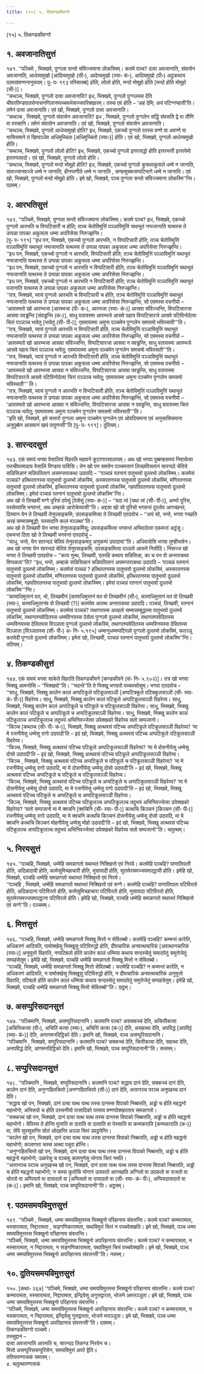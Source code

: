 ```yaml
---
title: (१५) ५. तिकण्डकीवग्गो

---
```

(१५) ५. तिकण्डकीवग्गो  


## १. अवजानातिसुत्तं

१४१. ‘‘पञ्चिमे , भिक्खवे, पुग्गला सन्तो संविज्जमाना लोकस्मिम्। कतमे पञ्च? दत्वा अवजानाति, संवासेन अवजानाति, आधेय्यमुखो [आदिय्यमुखो (सी॰), आदेय्यमुखो (स्या॰ कं॰), आदियमुखो (पी॰) अट्ठकथाय पठमसंवण्णनानुरूपम्। पु॰ प॰ १९३ पस्सितब्बं] होति, लोलो होति, मन्दो मोमूहो होति [मन्दो होति मोमूहो (सी॰)]।  
‘‘कथञ्च, भिक्खवे, पुग्गलो दत्वा अवजानाति? इध, भिक्खवे, पुग्गलो पुग्गलस्स देति चीवरपिण्डपातसेनासनगिलानप्पच्चयभेसज्जपरिक्खारम्। तस्स एवं होति – ‘अहं देमि; अयं पटिग्गण्हाती’ति। तमेनं दत्वा अवजानाति। एवं खो, भिक्खवे, पुग्गलो दत्वा अवजानाति।  
‘‘कथञ्च , भिक्खवे, पुग्गलो संवासेन अवजानाति? इध , भिक्खवे, पुग्गलो पुग्गलेन सद्धिं संवसति द्वे वा तीणि वा वस्सानि। तमेनं संवासेन अवजानाति। एवं खो, भिक्खवे, पुग्गलो संवासेन अवजानाति।  
‘‘कथञ्च, भिक्खवे, पुग्गलो आधेय्यमुखो होति? इध, भिक्खवे, एकच्चो पुग्गलो परस्स वण्णे वा अवण्णे वा भासियमाने तं खिप्पञ्ञेव अधिमुच्चिता [अधिमुच्चितो (स्या॰)] होति। एवं खो, भिक्खवे, पुग्गलो आधेय्यमुखो होति।  
‘‘कथञ्च, भिक्खवे, पुग्गलो लोलो होति? इध, भिक्खवे, एकच्चो पुग्गलो इत्तरसद्धो होति इत्तरभत्ती इत्तरपेमो इत्तरप्पसादो। एवं खो, भिक्खवे, पुग्गलो लोलो होति।  
‘‘कथञ्च, भिक्खवे, पुग्गलो मन्दो मोमूहो होति? इध, भिक्खवे, एकच्चो पुग्गलो कुसलाकुसले धम्मे न जानाति, सावज्जानवज्जे धम्मे न जानाति, हीनप्पणीते धम्मे न जानाति , कण्हसुक्कसप्पटिभागे धम्मे न जानाति। एवं खो, भिक्खवे, पुग्गलो मन्दो मोमूहो होति। इमे खो, भिक्खवे, पञ्च पुग्गला सन्तो संविज्जमाना लोकस्मि’’न्ति। पठमम्।  


## २. आरभतिसुत्तं

१४२. ‘‘पञ्चिमे, भिक्खवे, पुग्गला सन्तो संविज्जमाना लोकस्मिम्। कतमे पञ्च? इध, भिक्खवे, एकच्चो पुग्गलो आरभति च विप्पटिसारी च होति; तञ्च चेतोविमुत्तिं पञ्ञाविमुत्तिं यथाभूतं नप्पजानाति यत्थस्स ते उप्पन्ना पापका अकुसला धम्मा अपरिसेसा निरुज्झन्ति।  
[पु॰ प॰ १९१] ‘‘इध पन, भिक्खवे, एकच्चो पुग्गलो आरभति, न विप्पटिसारी होति; तञ्च चेतोविमुत्तिं पञ्ञाविमुत्तिं यथाभूतं नप्पजानाति यत्थस्स ते उप्पन्ना पापका अकुसला धम्मा अपरिसेसा निरुज्झन्ति।  
‘‘इध पन, भिक्खवे, एकच्चो पुग्गलो न आरभति, विप्पटिसारी होति; तञ्च चेतोविमुत्तिं पञ्ञाविमुत्तिं यथाभूतं नप्पजानाति यत्थस्स ते उप्पन्ना पापका अकुसला धम्मा अपरिसेसा निरुज्झन्ति।  
‘‘इध पन, भिक्खवे, एकच्चो पुग्गलो न आरभति न विप्पटिसारी होति; तञ्च चेतोविमुत्तिं पञ्ञाविमुत्तिं यथाभूतं नप्पजानाति यत्थस्स ते उप्पन्ना पापका अकुसला धम्मा अपरिसेसा निरुज्झन्ति।  
‘‘इध पन, भिक्खवे, एकच्चो पुग्गलो न आरभति न विप्पटिसारी होति; तञ्च चेतोविमुत्तिं पञ्ञाविमुत्तिं यथाभूतं पजानाति यत्थस्स ते उप्पन्ना पापका अकुसला धम्मा अपरिसेसा निरुज्झन्ति।  
‘‘तत्र, भिक्खवे, य्वायं पुग्गलो आरभति च विप्पटिसारी च होति, तञ्च चेतोविमुत्तिं पञ्ञाविमुत्तिं यथाभूतं नप्पजानाति यत्थस्स ते उप्पन्ना पापका अकुसला धम्मा अपरिसेसा निरुज्झन्ति, सो एवमस्स वचनीयो – ‘आयस्मतो खो आरम्भजा [आरब्भजा (पी॰ क॰), आरभजा (स्या॰ कं॰)] आसवा संविज्जन्ति, विप्पटिसारजा आसवा पवड्ढन्ति [संवड्ढन्ति (क॰)], साधु वतायस्मा आरम्भजे आसवे पहाय विप्पटिसारजे आसवे पटिविनोदेत्वा चित्तं पञ्ञञ्च भावेतु [भावेतुं (सी॰ पी॰)]; एवमायस्मा अमुना पञ्चमेन पुग्गलेन समसमो भविस्सती’’’ति।  
‘‘तत्र, भिक्खवे, य्वायं पुग्गलो आरभति न विप्पटिसारी होति, तञ्च चेतोविमुत्तिं पञ्ञाविमुत्तिं यथाभूतं नप्पजानाति यत्थस्स ते उप्पन्ना पापका अकुसला धम्मा अपरिसेसा निरुज्झन्ति, सो एवमस्स वचनीयो – ‘आयस्मतो खो आरम्भजा आसवा संविज्जन्ति, विप्पटिसारजा आसवा न पवड्ढन्ति, साधु वतायस्मा आरम्भजे आसवे पहाय चित्तं पञ्ञञ्च भावेतु; एवमायस्मा अमुना पञ्चमेन पुग्गलेन समसमो भविस्सती’’’ति।  
‘‘तत्र, भिक्खवे, य्वायं पुग्गलो न आरभति विप्पटिसारी होति, तञ्च चेतोविमुत्तिं पञ्ञाविमुत्तिं यथाभूतं नप्पजानाति यत्थस्स ते उप्पन्ना पापका अकुसला धम्मा अपरिसेसा निरुज्झन्ति, सो एवमस्स वचनीयो – ‘आयस्मतो खो आरम्भजा आसवा न संविज्जन्ति, विप्पटिसारजा आसवा पवड्ढन्ति, साधु वतायस्मा विप्पटिसारजे आसवे पटिविनोदेत्वा चित्तं पञ्ञञ्च भावेतु; एवमायस्मा अमुना पञ्चमेन पुग्गलेन समसमो भविस्सती’’’ ति।  
‘‘तत्र, भिक्खवे, य्वायं पुग्गलो न आरभति न विप्पटिसारी होति, तञ्च चेतोविमुत्तिं पञ्ञाविमुत्तिं यथाभूतं नप्पजानाति यत्थस्स ते उप्पन्ना पापका अकुसला धम्मा अपरिसेसा निरुज्झन्ति, सो एवमस्स वचनीयो – ‘आयस्मतो खो आरम्भजा आसवा न संविज्जन्ति, विप्पटिसारजा आसवा न पवड्ढन्ति, साधु वतायस्मा चित्तं पञ्ञञ्च भावेतु; एवमायस्मा अमुना पञ्चमेन पुग्गलेन समसमो भविस्सती’’’ति।  
‘‘इति खो, भिक्खवे, इमे चत्तारो पुग्गला अमुना पञ्चमेन पुग्गलेन एवं ओवदियमाना एवं अनुसासियमाना अनुपुब्बेन आसवानं खयं पापुणन्ती’’ति [पु॰ प॰ १९१]। दुतियम्।  


## ३. सारन्ददसुत्तं

१४३. एकं समयं भगवा वेसालियं विहरति महावने कूटागारसालायम्। अथ खो भगवा पुब्बण्हसमयं निवासेत्वा पत्तचीवरमादाय वेसालिं पिण्डाय पाविसि। तेन खो पन समयेन पञ्चमत्तानं लिच्छविसतानं सारन्ददे चेतिये सन्निसिन्नानं सन्निपतितानं अयमन्तराकथा उदपादि – ‘‘पञ्चन्नं रतनानं पातुभावो दुल्लभो लोकस्मिम्। कतमेसं पञ्चन्नं? हत्थिरतनस्स पातुभावो दुल्लभो लोकस्मिं, अस्सरतनस्स पातुभावो दुल्लभो लोकस्मिं, मणिरतनस्स पातुभावो दुल्लभो लोकस्मिं, इत्थिरतनस्स पातुभावो दुल्लभो लोकस्मिं, गहपतिरतनस्स पातुभावो दुल्लभो लोकस्मिम्। इमेसं पञ्चन्नं रतनानं पातुभावो दुल्लभो लोकस्मि’’न्ति।  
अथ खो ते लिच्छवी मग्गे पुरिसं ठपेसुं [पेसेसुं (स्या॰ क॰)] – ‘‘यदा त्वं [यथा त्वं (सी॰ पी॰)], अम्भो पुरिस, पस्सेय्यासि भगवन्तं, अथ अम्हाकं आरोचेय्यासी’’ति। अद्दसा खो सो पुरिसो भगवन्तं दूरतोव आगच्छन्तं; दिस्वान येन ते लिच्छवी तेनुपसङ्कमि; उपसङ्कमित्वा ते लिच्छवी एतदवोच – ‘‘अयं सो, भन्ते, भगवा गच्छति अरहं सम्मासम्बुद्धो; यस्सदानि कालं मञ्ञथा’’ति।  
अथ खो ते लिच्छवी येन भगवा तेनुपसङ्कमिंसु; उपसङ्कमित्वा भगवन्तं अभिवादेत्वा एकमन्तं अट्ठंसु। एकमन्तं ठिता खो ते लिच्छवी भगवन्तं एतदवोचुं –  
‘‘साधु, भन्ते, येन सारन्ददं चेतियं तेनुपसङ्कमतु अनुकम्पं उपादाया’’ति। अधिवासेसि भगवा तुण्हीभावेन। अथ खो भगवा येन सारन्ददं चेतियं तेनुपसङ्कमि; उपसङ्कमित्वा पञ्ञत्ते आसने निसीदि। निसज्ज खो भगवा ते लिच्छवी एतदवोच – ‘‘काय नुत्थ, लिच्छवी, एतरहि कथाय सन्निसिन्ना, का च पन वो अन्तराकथा विप्पकता’’ति? ‘‘इध, भन्ते, अम्हाकं सन्निसिन्नानं सन्निपतितानं अयमन्तराकथा उदपादि – ‘पञ्चन्नं रतनानं पातुभावो दुल्लभो लोकस्मिम्। कतमेसं पञ्चन्नं ? हत्थिरतनस्स पातुभावो दुल्लभो लोकस्मिं, अस्सरतनस्स पातुभावो दुल्लभो लोकस्मिं, मणिरतनस्स पातुभावो दुल्लभो लोकस्मिं, इत्थिरतनस्स पातुभावो दुल्लभो लोकस्मिं, गहपतिरतनस्स पातुभावो दुल्लभो लोकस्मिम्। इमेसं पञ्चन्नं रतनानं पातुभावो दुल्लभो लोकस्मि’’’न्ति।  
‘‘कामाधिमुत्तानं वत, भो, लिच्छवीनं [कामाधिमुत्तानं वत वो लिच्छवीनं (सी॰), कामाधिमुत्तानं वत वो लिच्छवी (स्या॰), कामाधिमुत्तानंव वो लिच्छवी (?)] कामंयेव आरब्भ अन्तराकथा उदपादि। पञ्चन्नं, लिच्छवी, रतनानं पातुभावो दुल्लभो लोकस्मिम्। कतमेसं पञ्चन्नं? तथागतस्स अरहतो सम्मासम्बुद्धस्स पातुभावो दुल्लभो लोकस्मिं, तथागतप्पवेदितस्स धम्मविनयस्स देसेता पुग्गलो दुल्लभो लोकस्मिं, तथागतप्पवेदितस्स धम्मविनयस्स देसितस्स विञ्ञाता पुग्गलो दुल्लभो लोकस्मिं, तथागतप्पवेदितस्स धम्मविनयस्स देसितस्स विञ्ञाता [विञ्ञातस्स (सी॰ पी॰) अ॰ नि॰ ५.१९५] धम्मानुधम्मप्पटिपन्नो पुग्गलो दुल्लभो लोकस्मिं, कतञ्ञू कतवेदी पुग्गलो दुल्लभो लोकस्मिम्। इमेसं खो, लिच्छवी, पञ्चन्नं रतनानं पातुभावो दुल्लभो लोकस्मि’’न्ति। ततियम्।  


## ४. तिकण्डकीसुत्तं

१४४. एकं समयं भगवा साकेते विहरति तिकण्डकीवने [कण्डकीवने (सं॰ नि॰ ५.९०२)]। तत्र खो भगवा भिक्खू आमन्तेसि – ‘‘भिक्खवो’’ति। ‘‘भदन्ते’’ति ते भिक्खू भगवतो पच्चस्सोसुम्। भगवा एतदवोच –  
‘‘साधु, भिक्खवे, भिक्खु कालेन कालं अप्पटिकूले पटिकूलसञ्ञी [अप्पटिक्कूले पटिक्कूलसञ्ञी (सी॰ स्या॰ कं॰ पी॰)] विहरेय्य। साधु, भिक्खवे, भिक्खु कालेन कालं पटिकूले अप्पटिकूलसञ्ञी विहरेय्य। साधु, भिक्खवे, भिक्खु कालेन कालं अप्पटिकूले च पटिकूले च पटिकूलसञ्ञी विहरेय्य। साधु, भिक्खवे, भिक्खु कालेन कालं पटिकूले च अप्पटिकूले च अप्पटिकूलसञ्ञी विहरेय्य। साधु, भिक्खवे, भिक्खु कालेन कालं पटिकूलञ्च अप्पटिकूलञ्च तदुभयं अभिनिवज्जेत्वा उपेक्खको विहरेय्य सतो सम्पजानो।  
‘‘किञ्च [कथञ्च (सी॰ पी॰ क॰)], भिक्खवे, भिक्खु अत्थवसं पटिच्च अप्पटिकूले पटिकूलसञ्ञी विहरेय्य? ‘मा मे रजनीयेसु धम्मेसु रागो उदपादी’ति – इदं खो, भिक्खवे, भिक्खु अत्थवसं पटिच्च अप्पटिकूले पटिकूलसञ्ञी विहरेय्य।  
‘‘किञ्च, भिक्खवे, भिक्खु अत्थवसं पटिच्च पटिकूले अप्पटिकूलसञ्ञी विहरेय्य? ‘मा मे दोसनीयेसु धम्मेसु दोसो उदपादी’ति – इदं खो, भिक्खवे, भिक्खु अत्थवसं पटिच्च पटिकूले अप्पटिकूलसञ्ञी विहरेय्य।  
‘‘किञ्च , भिक्खवे, भिक्खु अत्थवसं पटिच्च अप्पटिकूले च पटिकूले च पटिकूलसञ्ञी विहरेय्य? ‘मा मे रजनीयेसु धम्मेसु रागो उदपादि, मा मे दोसनीयेसु धम्मेसु दोसो उदपादी’ति – इदं खो, भिक्खवे, भिक्खु अत्थवसं पटिच्च अप्पटिकूले च पटिकूले च पटिकूलसञ्ञी विहरेय्य।  
‘‘किञ्च, भिक्खवे, भिक्खु अत्थवसं पटिच्च पटिकूले च अप्पटिकूले च अप्पटिकूलसञ्ञी विहरेय्य? ‘मा मे दोसनीयेसु धम्मेसु दोसो उदपादि, मा मे रजनीयेसु धम्मेसु रागो उदपादी’ति – इदं खो, भिक्खवे, भिक्खु अत्थवसं पटिच्च पटिकूले च अप्पटिकूले च अप्पटिकूलसञ्ञी विहरेय्य।  
‘‘किञ्च, भिक्खवे, भिक्खु अत्थवसं पटिच्च पटिकूलञ्च अप्पटिकूलञ्च तदुभयं अभिनिवज्जेत्वा उपेक्खको विहरेय्य? ‘सतो सम्पजानो मा मे क्वचनि [क्वचिनि (सी॰ स्या॰ पी॰)] कत्थचि किञ्चनं [किञ्चन (सी॰ पी॰)] रजनीयेसु धम्मेसु रागो उदपादि, मा मे क्वचनि कत्थचि किञ्चनं दोसनीयेसु धम्मेसु दोसो उदपादि, मा मे क्वचनि कत्थचि किञ्चनं मोहनीयेसु धम्मेसु मोहो उदपादी’ति – इदं खो, भिक्खवे, भिक्खु अत्थवसं पटिच्च पटिकूलञ्च अप्पटिकूलञ्च तदुभयं अभिनिवज्जेत्वा उपेक्खको विहरेय्य सतो सम्पजानो’’ति। चतुत्थम्।  


## ५. निरयसुत्तं

१४५. ‘‘पञ्चहि, भिक्खवे, धम्मेहि समन्नागतो यथाभतं निक्खित्तो एवं निरये। कतमेहि पञ्चहि? पाणातिपाती होति, अदिन्नादायी होति, कामेसुमिच्छाचारी होति, मुसावादी होति, सुरामेरयमज्जपमादट्ठायी होति। इमेहि खो, भिक्खवे, पञ्चहि धम्मेहि समन्नागतो यथाभतं निक्खित्तो एवं निरये।  
‘‘पञ्चहि , भिक्खवे, धम्मेहि समन्नागतो यथाभतं निक्खित्तो एवं सग्गे। कतमेहि पञ्चहि? पाणातिपाता पटिविरतो होति, अदिन्नादाना पटिविरतो होति, कामेसुमिच्छाचारा पटिविरतो होति, मुसावादा पटिविरतो होति, सुरामेरयमज्जपमादट्ठाना पटिविरतो होति। इमेहि खो, भिक्खवे, पञ्चहि धम्मेहि समन्नागतो यथाभतं निक्खित्तो एवं सग्गे’’ति। पञ्चमम्।  


## ६. मित्तसुत्तं

१४६. ‘‘पञ्चहि, भिक्खवे, धम्मेहि समन्नागतो भिक्खु मित्तो न सेवितब्बो। कतमेहि पञ्चहि? कम्मन्तं कारेति, अधिकरणं आदियति, पामोक्खेसु भिक्खूसु पटिविरुद्धो होति, दीघचारिकं अनवत्थचारिकं [अवत्थानचारिकं (स्या॰)] अनुयुत्तो विहरति, नप्पटिबलो होति कालेन कालं धम्मिया कथाय सन्दस्सेतुं समादपेतुं समुत्तेजेतुं सम्पहंसेतुम्। इमेहि खो, भिक्खवे, पञ्चहि धम्मेहि समन्नागतो भिक्खु मित्तो न सेवितब्बो।  
‘‘पञ्चहि, भिक्खवे, धम्मेहि समन्नागतो भिक्खु मित्तो सेवितब्बो। कतमेहि पञ्चहि? न कम्मन्तं कारेति, न अधिकरणं आदियति, न पामोक्खेसु भिक्खूसु पटिविरुद्धो होति, न दीघचारिकं अनवत्थचारिकं अनुयुत्तो विहरति, पटिबलो होति कालेन कालं धम्मिया कथाय सन्दस्सेतुं समादपेतुं समुत्तेजेतुं सम्पहंसेतुम्। इमेहि खो, भिक्खवे, पञ्चहि धम्मेहि समन्नागतो भिक्खु मित्तो सेवितब्बो’’ति। छट्ठम्।  


## ७. असप्पुरिसदानसुत्तं

१४७. ‘‘पञ्चिमानि, भिक्खवे, असप्पुरिसदानानि। कतमानि पञ्च? असक्कच्चं देति, अचित्तीकत्वा [अचित्तिकत्वा (पी॰), अचितिं कत्वा (स्या॰), अचित्तिं कत्वा (क॰)] देति, असहत्था देति, अपविद्धं [अपविट्टं (स्या॰ कं॰)] देति, अनागमनदिट्ठिको देति। इमानि खो, भिक्खवे, पञ्च असप्पुरिसदानानि।  
‘‘पञ्चिमानि , भिक्खवे, सप्पुरिसदानानि। कतमानि पञ्च? सक्कच्चं देति, चित्तीकत्वा देति, सहत्था देति, अनपविद्धं देति, आगमनदिट्ठिको देति। इमानि खो, भिक्खवे, पञ्च सप्पुरिसदानानी’’ति। सत्तमम्।  


## ८. सप्पुरिसदानसुत्तं

१४८. ‘‘पञ्चिमानि , भिक्खवे, सप्पुरिसदानानि। कतमानि पञ्च? सद्धाय दानं देति, सक्कच्चं दानं देति, कालेन दानं देति, अनुग्गहितचित्तो [अनग्गहितचित्तो (सी॰)] दानं देति, अत्तानञ्च परञ्च अनुपहच्च दानं देति।  
‘‘सद्धाय खो पन, भिक्खवे, दानं दत्वा यत्थ यत्थ तस्स दानस्स विपाको निब्बत्तति, अड्ढो च होति महद्धनो महाभोगो, अभिरूपो च होति दस्सनीयो पासादिको परमाय वण्णपोक्खरताय समन्नागतो।  
‘‘सक्कच्चं खो पन, भिक्खवे, दानं दत्वा यत्थ यत्थ तस्स दानस्स विपाको निब्बत्तति, अड्ढो च होति महद्धनो महाभोगो। येपिस्स ते होन्ति पुत्ताति वा दाराति वा दासाति वा पेस्साति वा कम्मकराति [कम्मकाराति (क॰)] वा, तेपि सुस्सूसन्ति सोतं ओदहन्ति अञ्ञा चित्तं उपट्ठपेन्ति।  
‘‘कालेन खो पन, भिक्खवे, दानं दत्वा यत्थ यत्थ तस्स दानस्स विपाको निब्बत्तति, अड्ढो च होति महद्धनो महाभोगो; कालागता चस्स अत्था पचुरा होन्ति।  
‘‘अनुग्गहितचित्तो खो पन, भिक्खवे, दानं दत्वा यत्थ यत्थ तस्स दानस्स विपाको निब्बत्तति, अड्ढो च होति महद्धनो महाभोगो; उळारेसु च पञ्चसु कामगुणेसु भोगाय चित्तं नमति।  
‘‘अत्तानञ्च परञ्च अनुपहच्च खो पन, भिक्खवे, दानं दत्वा यत्थ यत्थ तस्स दानस्स विपाको निब्बत्तति, अड्ढो च होति महद्धनो महाभोगो; न चस्स कुतोचि भोगानं उपघातो आगच्छति अग्गितो वा उदकतो वा राजतो वा चोरतो वा अप्पियतो वा दायादतो वा [अप्पियतो वा दायादतो वा (सी॰ स्या॰ कं॰ पी॰), अप्पियदायादतो वा (क॰)]। इमानि खो, भिक्खवे, पञ्च सप्पुरिसदानानी’’ति। अट्ठमम्।  


## ९. पठमसमयविमुत्तसुत्तं

१४९. ‘‘पञ्चिमे , भिक्खवे, धम्मा समयविमुत्तस्स भिक्खुनो परिहानाय संवत्तन्ति। कतमे पञ्च? कम्मारामता, भस्सारामता, निद्दारामता , सङ्गणिकारामता, यथाविमुत्तं चित्तं न पच्चवेक्खति। इमे खो, भिक्खवे, पञ्च धम्मा समयविमुत्तस्स भिक्खुनो परिहानाय संवत्तन्ति।  
‘‘पञ्चिमे, भिक्खवे, धम्मा समयविमुत्तस्स भिक्खुनो अपरिहानाय संवत्तन्ति। कतमे पञ्च? न कम्मारामता, न भस्सारामता, न निद्दारामता, न सङ्गणिकारामता, यथाविमुत्तं चित्तं पच्चवेक्खति। इमे खो, भिक्खवे, पञ्च धम्मा समयविमुत्तस्स भिक्खुनो अपरिहानाय संवत्तन्ती’’ति। नवमम्।  


## १०. दुतियसमयविमुत्तसुत्तं

१५०. [कथा॰ २६७] ‘‘पञ्चिमे, भिक्खवे, धम्मा समयविमुत्तस्स भिक्खुनो परिहानाय संवत्तन्ति। कतमे पञ्च? कम्मारामता, भस्सारामता, निद्दारामता, इन्द्रियेसु अगुत्तद्वारता, भोजने अमत्तञ्ञुता। इमे खो, भिक्खवे, पञ्च धम्मा समयविमुत्तस्स भिक्खुनो परिहानाय संवत्तन्ति।  
‘‘पञ्चिमे, भिक्खवे, धम्मा समयविमुत्तस्स भिक्खुनो अपरिहानाय संवत्तन्ति। कतमे पञ्च? न कम्मारामता, न भस्सारामता, न निद्दारामता, इन्द्रियेसु गुत्तद्वारता, भोजने मत्तञ्ञुता। इमे खो, भिक्खवे, पञ्च धम्मा समयविमुत्तस्स भिक्खुनो अपरिहानाय संवत्तन्ती’’ति। दसमम्।  
तिकण्डकीवग्गो पञ्चमो।  
तस्सुद्दानं –  
दत्वा अवजानाति आरभति च, सारन्दद तिकण्ड निरयेन च।  
मित्तो असप्पुरिससप्पुरिसेन, समयविमुत्तं अपरे द्वेति॥  
ततियपण्णासकं समत्तम्।  
४. चतुत्थपण्णासकं  